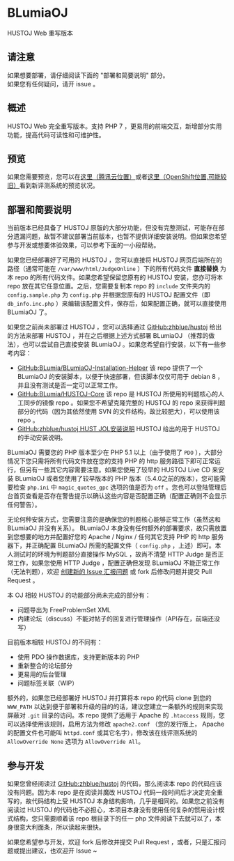 # BLumiaOJ

HUSTOJ Web 重写版本

## 请注意

如果想要部署，请仔细阅读下面的 "部署和简要说明" 部分。  
如果您有任何疑问，请开 issue 。

## 概述

HUSTOJ Web 完全重写版本。支持 PHP 7 ，更易用的前端交互，新增部分实用功能，提高代码可读性和可维护性。

## 预览

如果您需要预览，您可以在[这里（腾讯云位置）](https://oj.blumia.cn/)或者[这里（OpenShift位置,可能较旧）](https://testbed-blumia.rhcloud.com/)看到新评测系统的预览状况。

## 部署和简要说明

当前版本已经具备了 HUSTOJ 原版的大部分功能，但没有完整测试，可能存在部分遗漏问题，故暂不建议部署当前版本，也暂不提供详细安装说明。但如果您希望参与开发或想要体验效果，可以参考下面的一小段帮助。

如果您已经部署好了可用的 HUSTOJ ，您可以直接将 HUSTOJ 网页后端所在的路径（通常可能在 `/var/www/html/JudgeOnline` ）下的所有代码文件 __直接替换__ 为本 repo 的所有代码文件。如果您希望保留您原有的 HUSTOJ 安装，您亦可将本 repo 放在其它任意位置。之后，您需要复制本 repo 的 `include` 文件夹内的 `config.sample.php` 为 `config.php` 并根据您原有的 HUSTOJ 配置文件（即 `db_info.inc.php` ）来编辑该配置文件，保存后，如果配置正确，就可以直接使用 BLumiaOJ 了。

如果您之前尚未部署过 HUSTOJ ，您可以选择通过 [GitHub:zhblue/hustoj](https://github.com/zhblue/hustoj) 给出的方法来部署 HUSTOJ ，并在之后根据上述方式部署 BLumiaOJ （推荐的做法），也可以尝试自己直接安装 BLumiaOJ 。如果您希望自行安装，以下有一些参考内容：

- [GitHub:BLumia/BLumiaOJ-Installation-Helper](https://github.com/BLumia/BLumiaOJ-Installation-Helper) 该 repo 提供了一个 BLumiaOJ 的安装脚本，以便于快速部署，但该脚本仅仅可用于 debian 8 ，并且没有测试是否一定可以正常工作。
- [GitHub:BLumia/HUSTOJ-Core](https://github.com/BLumia/HUSTOJ-Core) 该 repo 是 HUSTOJ 所使用的判题核心的人工同步的镜像 repo 。如果您不希望克隆完整的 HUSTOJ 的 repo 来获得判题部分的代码（因为其依然使用 SVN 的文件结构，故比较肥大），可以使用该 repo 。
- [GitHub:zhblue/hustoj HUST JOL安装说明](https://github.com/zhblue/hustoj/tree/master/trunk/install) HUSTOJ 给出的用于 HUSTOJ 的手动安装说明。

BLumiaOJ 需要您的 PHP 版本至少在 PHP 5.1 以上（由于使用了 `PDO` ），大部分情况下您只需将所有代码文件放在您的支持 PHP 的 http 服务路径下即可正常运行，但另有一些其它内容需要注意。如果您使用了较早的 HUSTOJ Live CD 来安装 BLumiaOJ 或者您使用了较早版本的 PHP 版本（5.4.0之前的版本），您可能需要检查 `php.ini` 中 `magic_quotes_gpc` 选项的值是否为 `off` 。您也可以登陆管理后台首页查看是否存在警告提示以确认这些内容是否配置正确（配置正确则不会显示任何警告）。

无论何种安装方式，您需要注意的是确保您的判题核心能够正常工作（虽然这和 BLumiaOJ 并没有关系）。 BLumiaOJ 本身没有任何额外的部署要求，故只需放置到您想要的地方并配置好您的 Apache / Nginx / 任何其它支持 PHP 的 http 服务器下，并正确配置 BLumiaOJ 所需的配置文件（ `config.php` ，上述）即可。本人测试时的环境为判题部分直接操作 MySQL ，故尚不清楚 HTTP Judge 是否正常工作，如果您使用 HTTP Judge ，配置正确但发现 BLumiaOJ 不能正常工作（无法判题），欢迎 [创建新的 Issue 汇报问题](https://github.com/BLumia/BLumiaOJ/issues/new) 或 fork 后修改问题并提交 Pull Request 。

本 OJ 相较 HUSTOJ 的功能部分尚未完成的部分有：

- 问题导出为 FreeProblemSet XML
- 内建论坛（discuss）不能对帖子的回复进行管理操作（API存在，前端还没写）

目前版本相较 HUSTOJ 的不同有：

- 使用 PDO 操作数据库，支持更新版本的 PHP
- 重新整合的论坛部分
- 更易用的后台管理
- 问题标签关联（WIP）

额外的，如果您已经部署好 HUSTOJ 并打算将本 repo 的代码 clone 到您的 `WWW_PATH` 以达到便于部署和升级的目的的话，建议您建立一条额外的规则来实现屏蔽对 `.git` 目录的访问。本 repo 提供了适用于 Apache 的 `.htaccess` 规则，您可以选择使用该规则，启用方法为修改 `apache2.conf` （您的发行版上， Apache 的配置文件也可能叫 `httpd.conf` 或其它名字），修改该在线评测系统的 `AllowOverride None` 选项为 `AllowOverride All`。

## 参与开发

如果您曾经阅读过 [GitHub:zhblue/hustoj](https://github.com/zhblue/hustoj) 的代码，那么阅读本 repo 的代码应该没有问题。因为本 repo 是在阅读并魔改 HUSTOJ 代码一段时间后才决定完全重写的，故代码结构上受 HUSTOJ 本身结构影响，几乎是相同的。如果您之前没有阅读过 HUSTOJ 的代码也不必担心，本项目本身没有使用任何复杂的惯用设计模式结构，您只需要顺着该 repo 根目录下的任一 php 文件阅读下去就可以了，本身很意大利面条，所以读起来很快。

如果您希望参与开发，欢迎 fork 后修改并提交 Pull Request ，或者，只是汇报问题或提出建议，也欢迎开 Issue ~


